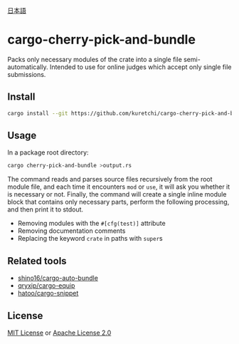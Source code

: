 [日本語](./README.ja.md)

# cargo-cherry-pick-and-bundle

Packs only necessary modules of the crate into a single file semi-automatically.
Intended to use for online judges which accept only single file submissions.

## Install

```sh
cargo install --git https://github.com/kuretchi/cargo-cherry-pick-and-bundle
```

## Usage

In a package root directory:

```sh
cargo cherry-pick-and-bundle >output.rs
```

The command reads and parses source files recursively from the root module file,
and each time it encounters `mod` or `use`, it will ask you whether it is necessary or not.
Finally, the command will create a single inline module block that contains
only necessary parts, perform the following processing, and then print it to stdout.

* Removing modules with the `#[cfg(test)]` attribute
* Removing documentation comments
* Replacing the keyword `crate` in paths with `super`s

## Related tools

* [shino16/cargo-auto-bundle](https://github.com/shino16/cargo-auto-bundle)
* [qryxip/cargo-equip](https://github.com/qryxip/cargo-equip)
* [hatoo/cargo-snippet](https://github.com/hatoo/cargo-snippet)

## License

[MIT License](./LICENSE-MIT) or [Apache License 2.0](./LICENSE-APACHE)
